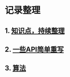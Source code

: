 # 记录整理

## 1. [知识点，持续整理](https://github.com/chun1hao/MyBlog/tree/master/base)
## 2. [一些API简单重写](https://github.com/chun1hao/MyBlog/tree/master/API)
## 3. [算法](https://github.com/chun1hao/MyBlog/tree/master/algorithm)
